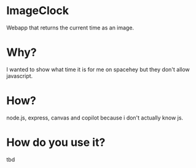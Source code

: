 # ImageClock
Webapp that returns the current time as an image.

# Why?
I wanted to show what time it is for me on spacehey but they don't allow javascript.

# How?
node.js, express, canvas and copilot because i don't actually know js.

# How do you use it?

tbd

